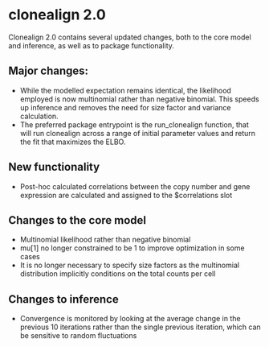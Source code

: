 # clonealign 2.0

Clonealign 2.0 contains several updated changes, both to the core model and inference, as well as to 
package functionality.

## Major changes:

* While the modelled expectation remains identical, the likelihood employed is now multinomial
rather than negative binomial. This speeds up inference and removes the need for size factor
and variance calculation.
* The preferred package entrypoint is the run_clonealign function, that will run clonealign across
a range of initial parameter values and return the fit that maximizes the ELBO. 

## New functionality

* Post-hoc calculated correlations between the copy number and gene expression are calculated and
assigned to the $correlations slot

## Changes to the core model

* Multinomial likelihood rather than negative binomial
* mu[1] no longer constrained to be 1 to improve optimization in some cases
* It is no longer necessary to specify size factors as the multinomial distribution
implicitly conditions on the total counts per cell


## Changes to inference

* Convergence is monitored by looking at the average change in the previous 10
iterations rather than the single previous iteration, which can be sensitive to random
fluctuations